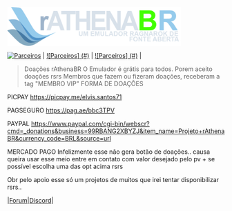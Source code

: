 <img src="branding/logo.png" align="center" height="90" />

[![Parceiros](#)](#) | [![Parceiros] (#)](#) | [![Parceiros] (#)](#) |
> Doações rAthenaBR
O Emulador é grátis para todos. Porem aceito doações rsrs
Membros que fazem ou fizeram doações, receberam a tag "MEMBRO VIP"
FORMA DE DOAÇÕES

PICPAY
https://picpay.me/elvis.santos71

PAGSEGURO
https://pag.ae/bbc3TPV

PAYPAL
https://www.paypal.com/cgi-bin/webscr?cmd=_donations&business=99RBANG2XBYZJ&item_name=Projeto+rAthenaBR&currency_code=BRL&source=url

MERCADO PAGO
Infelizmente esse não gera botão de doações.. causa queira usar esse meio entre em contato com valor desejado pelo pv + se possível escolha uma das opt acima rsrs

Obr pelo apoio 
esse só um projetos de muitos que irei tentar disponibilizar rsrs..

|[Forum](#)|[Discord](https://discord.gg/pQNH9Pg)|

